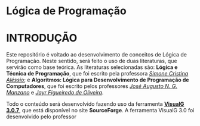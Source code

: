 # Lógica de Programação
# INTRODUÇÃO
Este repositório é voltado ao desenvolvimento de conceitos de Lógica de Programação. Neste sentido, será feito o uso de duas literaturas, que servirão como base teórica. As literaturas selecionadas são: **Lógica e Técnica de Programação**, que foi escrito pela professora [*Simone Cristina Aléssio*](http://lattes.cnpq.br/0168854341778196); e **Algoritmos: Lógica para Desenvolvimento de Programação de Computadores**, que foi escrito pelos professores [*José Augusto N. G. Manzano*](http://linkedin.com/in/augustomanzano) e [*Jayr Figueiredo de Oliveira*](http://lattes.cnpq.br/8093971851028467).

Todo o conteúdo será desenvolvido fazendo uso da ferramenta [**VisualG 3.0.7**](https://sourceforge.net/projects/visualg30/), que está disponível no site **SourceForge**. A ferramenta VisualG 3.0 foi desenvolvido pelo professor  
